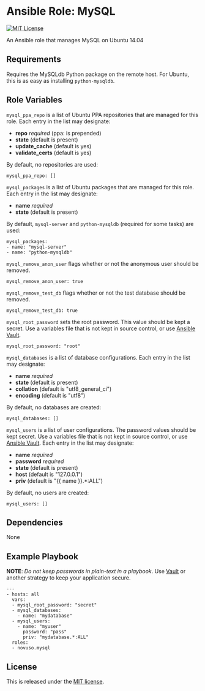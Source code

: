 # Ansible Role: MySQL

[![MIT License](http://img.shields.io/badge/license-MIT-003399.svg)](http://opensource.org/licenses/MIT)

An Ansible role that manages MySQL on Ubuntu 14.04

## Requirements

Requires the MySQLdb Python package on the remote host. For Ubuntu, this is as
easy as installing `python-mysqldb`.

## Role Variables

`mysql_ppa_repo` is a list of Ubuntu PPA repositories that are managed for
this role. Each entry in the list may designate:

* **repo** *required* (ppa: is prepended)
* **state** (default is present)
* **update_cache** (default is yes)
* **validate_certs** (default is yes)

By default, no repositories are used:

    mysql_ppa_repo: []

`mysql_packages` is a list of Ubuntu packages that are managed for this role.
Each entry in the list may designate:

* **name** *required*
* **state** (default is present)

By default, `mysql-server` and `python-mysqldb` (required for some tasks) are
used:

    mysql_packages:
    - name: "mysql-server"
    - name: "python-mysqldb"

`mysql_remove_anon_user` flags whether or not the anonymous user should be
removed.

    mysql_remove_anon_user: true

`mysql_remove_test_db` flags whether or not the test database should be
removed.

    mysql_remove_test_db: true

`mysql_root_password` sets the root password. This value should be kept a
secret. Use a variables file that is not kept in source control, or use
[Ansible Vault](http://docs.ansible.com/playbooks_vault.html).

    mysql_root_password: "root"

`mysql_databases` is a list of database configurations. Each entry in the list
may designate:

* **name** *required*
* **state** (default is present)
* **collation** (default is "utf8_general_ci")
* **encoding** (default is "utf8")

By default, no databases are created:

    mysql_databases: []

`mysql_users` is a list of user configurations. The password values should be
kept secret. Use a variables file that is not kept in source control, or use
[Ansible Vault](http://docs.ansible.com/playbooks_vault.html).
Each entry in the list may designate:

* **name** *required*
* **password** *required*
* **state** (default is present)
* **host** (default is "127.0.0.1")
* **priv** (default is "{{ name }}.*:ALL")

By default, no users are created:

    mysql_users: []

## Dependencies

None

## Example Playbook

**NOTE**: *Do not keep passwords in plain-text in a playbook*. Use
[Vault](http://docs.ansible.com/playbooks_vault.html) or another strategy to
keep your application secure.

    ---
    - hosts: all
      vars:
      - mysql_root_password: "secret"
      - mysql_databases:
        - name: "mydatabase"
      - mysql_users:
        - name: "myuser"
          password: "pass"
          priv: "mydatabase.*:ALL"
      roles:
      - novuso.mysql

## License

This is released under the [MIT license](http://opensource.org/licenses/MIT).
